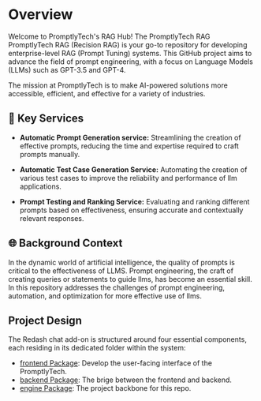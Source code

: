 # Overview

Welcome to PromptlyTech's RAG Hub!
The PromptlyTech RAG
PromptlyTech RAG (Recision RAG) is your go-to repository for developing enterprise-level RAG (Prompt Tuning) systems. 
This GitHub project aims to advance the field of prompt engineering, with a focus on Language Models (LLMs) such as GPT-3.5 and GPT-4. 

The mission at PromptlyTech is to make AI-powered solutions more accessible, efficient, and effective for a variety of industries.

## 🚀 Key Services
- **Automatic Prompt Generation service:** Streamlining the creation of effective prompts, reducing the time and expertise required to craft prompts manually.

- **Automatic Test Case Generation Service:** Automating the creation of various test cases to improve the reliability and performance of llm applications.
- **Prompt Testing and Ranking Service:** Evaluating and ranking different prompts based on effectiveness, ensuring accurate and contextually relevant responses.


## 🌐 Background Context
In the dynamic world of artificial intelligence, the quality of prompts is critical to the effectiveness of LLMS. Prompt engineering, 
the craft of creating queries or statements to guide llms, has become an essential skill. 
In this repository addresses the challenges of prompt engineering, automation, and optimization for more effective use of llms.


## Project Design
The Redash chat add-on is structured around four essential components, each residing in its dedicated folder within the system:
- [frontend Package](https://github.com/Azizadx/promptlytech-rag-hub/tree/main/packages/frontend/promptlytech): Develop the user-facing interface of the PromptlyTech.
- [backend Package](https://github.com/Azizadx/promptlytech-rag-hub/tree/main/packages/backend): The brige between the frontend and backend.
- [engine Package](https://github.com/Azizadx/promptlytech-rag-hub/tree/main/packages/engine): The project backbone for this repo.
